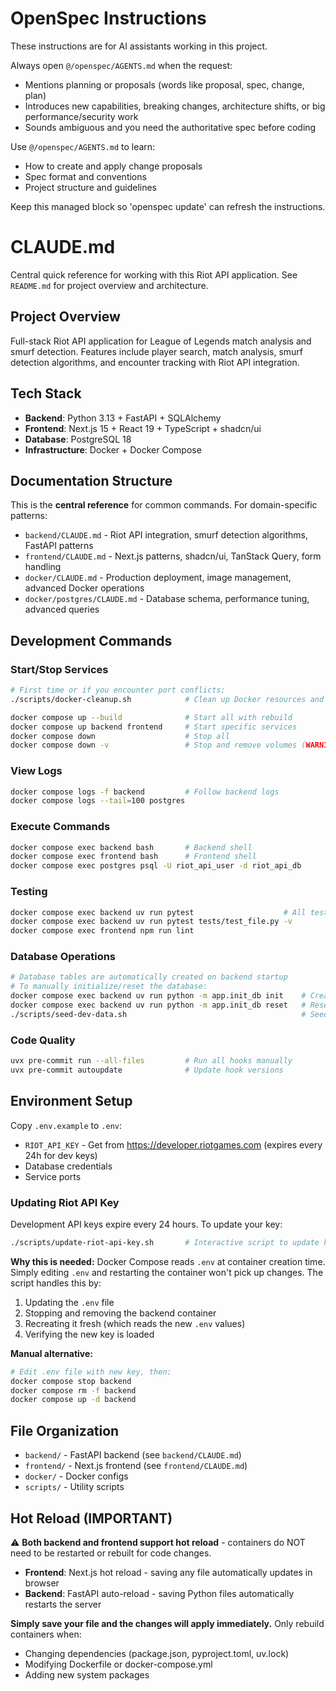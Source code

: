 <!-- OPENSPEC:START -->
# OpenSpec Instructions

These instructions are for AI assistants working in this project.

Always open `@/openspec/AGENTS.md` when the request:
- Mentions planning or proposals (words like proposal, spec, change, plan)
- Introduces new capabilities, breaking changes, architecture shifts, or big performance/security work
- Sounds ambiguous and you need the authoritative spec before coding

Use `@/openspec/AGENTS.md` to learn:
- How to create and apply change proposals
- Spec format and conventions
- Project structure and guidelines

Keep this managed block so 'openspec update' can refresh the instructions.

<!-- OPENSPEC:END -->

# CLAUDE.md

Central quick reference for working with this Riot API application. See `README.md` for project overview and architecture.

## Project Overview

Full-stack Riot API application for League of Legends match analysis and smurf detection. Features include player search, match analysis, smurf detection algorithms, and encounter tracking with Riot API integration.

## Tech Stack
- **Backend**: Python 3.13 + FastAPI + SQLAlchemy
- **Frontend**: Next.js 15 + React 19 + TypeScript + shadcn/ui
- **Database**: PostgreSQL 18
- **Infrastructure**: Docker + Docker Compose

## Documentation Structure
This is the **central reference** for common commands. For domain-specific patterns:
- `backend/CLAUDE.md` - Riot API integration, smurf detection algorithms, FastAPI patterns
- `frontend/CLAUDE.md` - Next.js patterns, shadcn/ui, TanStack Query, form handling
- `docker/CLAUDE.md` - Production deployment, image management, advanced Docker operations
- `docker/postgres/CLAUDE.md` - Database schema, performance tuning, advanced queries

## Development Commands

### Start/Stop Services
```bash
# First time or if you encounter port conflicts:
./scripts/docker-cleanup.sh            # Clean up Docker resources and stop local PostgreSQL

docker compose up --build              # Start all with rebuild
docker compose up backend frontend     # Start specific services
docker compose down                    # Stop all
docker compose down -v                 # Stop and remove volumes (WARNING: deletes data)
```

### View Logs
```bash
docker compose logs -f backend         # Follow backend logs
docker compose logs --tail=100 postgres
```

### Execute Commands
```bash
docker compose exec backend bash       # Backend shell
docker compose exec frontend bash      # Frontend shell
docker compose exec postgres psql -U riot_api_user -d riot_api_db
```

### Testing
```bash
docker compose exec backend uv run pytest                    # All tests
docker compose exec backend uv run pytest tests/test_file.py -v
docker compose exec frontend npm run lint
```

### Database Operations
```bash
# Database tables are automatically created on backend startup
# To manually initialize/reset the database:
docker compose exec backend uv run python -m app.init_db init    # Create tables
docker compose exec backend uv run python -m app.init_db reset   # Reset database (WARNING: deletes data)
./scripts/seed-dev-data.sh                                       # Seed test data
```

### Code Quality
```bash
uvx pre-commit run --all-files         # Run all hooks manually
uvx pre-commit autoupdate              # Update hook versions
```

## Environment Setup
Copy `.env.example` to `.env`:
- `RIOT_API_KEY` - Get from https://developer.riotgames.com (expires every 24h for dev keys)
- Database credentials
- Service ports

### Updating Riot API Key
Development API keys expire every 24 hours. To update your key:

```bash
./scripts/update-riot-api-key.sh       # Interactive script to update key
```

**Why this is needed:** Docker Compose reads `.env` at container creation time. Simply editing `.env` and restarting the container won't pick up changes. The script handles this by:
1. Updating the `.env` file
2. Stopping and removing the backend container
3. Recreating it fresh (which reads the new `.env` values)
4. Verifying the new key is loaded

**Manual alternative:**
```bash
# Edit .env file with new key, then:
docker compose stop backend
docker compose rm -f backend
docker compose up -d backend
```

## File Organization
- `backend/` - FastAPI backend (see `backend/CLAUDE.md`)
- `frontend/` - Next.js frontend (see `frontend/CLAUDE.md`)
- `docker/` - Docker configs
- `scripts/` - Utility scripts

## Hot Reload (IMPORTANT)

⚠️ **Both backend and frontend support hot reload** - containers do NOT need to be restarted or rebuilt for code changes.

- **Frontend**: Next.js hot reload - saving any file automatically updates in browser
- **Backend**: FastAPI auto-reload - saving Python files automatically restarts the server

**Simply save your file and the changes will apply immediately.** Only rebuild containers when:
- Changing dependencies (package.json, pyproject.toml, uv.lock)
- Modifying Dockerfile or docker-compose.yml
- Adding new system packages
